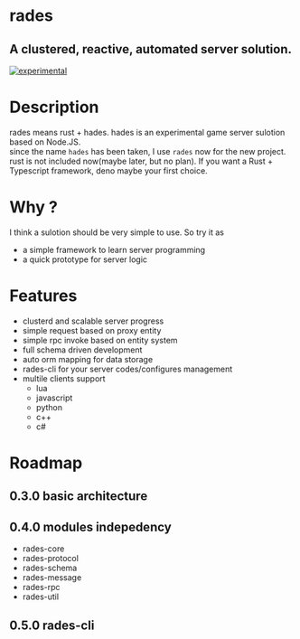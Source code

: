 # rades
## A clustered, reactive, automated server solution.

[![experimental](http://badges.github.io/stability-badges/dist/experimental.svg)](http://github.com/badges/stability-badges)

# Description

rades means rust + hades. hades is an experimental game server sulotion based on Node.JS.   
since the name `hades` has been taken, I use `rades` now for the new project.  
rust is not included now(maybe later, but no plan). If you want a Rust + Typescript framework, deno maybe your first choice.   

# Why ?

I think a sulotion should be very simple to use. So try it as 
* a simple framework to learn server programming
* a quick prototype for server logic 

# Features

* clusterd and scalable server progress
* simple request based on proxy entity
* simple rpc invoke based on entity system
* full schema driven development
* auto orm mapping for data storage
* rades-cli for your server codes/configures management
* multile clients support
  * lua
  * javascript
  * python
  * c++
  * c#

# Roadmap

## 0.3.0 basic architecture
## 0.4.0 modules indepedency
* rades-core
* rades-protocol
* rades-schema
* rades-message
* rades-rpc
* rades-util

## 0.5.0 rades-cli
